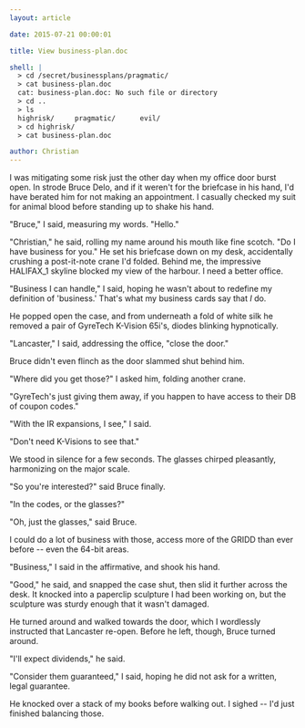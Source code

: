 ```yaml
---
layout: article

date: 2015-07-21 00:00:01

title: View business-plan.doc

shell: |
  > cd /secret/businessplans/pragmatic/
  > cat business-plan.doc
  cat: business-plan.doc: No such file or directory
  > cd ..
  > ls
  highrisk/     pragmatic/      evil/
  > cd highrisk/
  > cat business-plan.doc

author: Christian
---
```



I was mitigating some risk just the other day when my office door burst open. In strode Bruce Delo, and if it weren't for the briefcase in his hand, I'd have berated him for not making an appointment. I casually checked my suit for animal blood before standing up to shake his hand.

"Bruce," I said, measuring my words. "Hello."

"Christian," he said, rolling my name around his mouth like fine scotch. "Do I have business for you." He set his briefcase down on my desk, accidentally crushing a post-it-note crane I'd folded. Behind me, the impressive HALIFAX_1 skyline blocked my view of the harbour. I need a better office.

"Business I can handle," I said, hoping he wasn't about to redefine my definition of 'business.' That's what my business cards say that _I_ do.

He popped open the case, and from underneath a fold of white silk he removed a pair of GyreTech K-Vision 65i's, diodes blinking hypnotically.

"Lancaster," I said, addressing the office, "close the door."

Bruce didn't even flinch as the door slammed shut behind him.

"Where did you get those?" I asked him, folding another crane.

"GyreTech's just giving them away, if you happen to have access to their DB of coupon codes."

"With the IR expansions, I see," I said.

"Don't need K-Visions to see that."

We stood in silence for a few seconds. The glasses chirped pleasantly, harmonizing on the major scale.

"So you're interested?" said Bruce finally.

"In the codes, or the glasses?"

"Oh, just the glasses," said Bruce.

I could do a lot of business with those, access more of the GRIDD than ever before -- even the 64-bit areas.

"Business," I said in the affirmative, and shook his hand.

"Good," he said, and snapped the case shut, then slid it further across the desk. It knocked into a paperclip sculpture I had been working on, but the sculpture was sturdy enough that it wasn't damaged.

He turned around and walked towards the door, which I wordlessly instructed that Lancaster re-open. Before he left, though, Bruce turned around.

"I'll expect dividends," he said.

"Consider them guaranteed," I said, hoping he did not ask for a written, legal guarantee.

He knocked over a stack of my books before walking out. I sighed -- I'd just finished balancing those.
